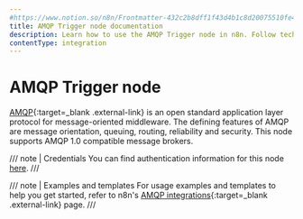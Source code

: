 ```yaml
---
#https://www.notion.so/n8n/Frontmatter-432c2b8dff1f43d4b1c8d20075510fe4
title: AMQP Trigger node documentation
description: Learn how to use the AMQP Trigger node in n8n. Follow technical documentation to integrate AMQP Trigger node into your workflows.
contentType: integration
---
```


# AMQP Trigger node

[AMQP](https://www.amqp.org/){:target=_blank .external-link} is an open standard application layer protocol for message-oriented middleware. The defining features of AMQP are message orientation, queuing, routing, reliability and security. This node supports AMQP 1.0 compatible message brokers.

/// note | Credentials
You can find authentication information for this node [here](/integrations/builtin/credentials/amqp/).
///

///  note  | Examples and templates
For usage examples and templates to help you get started, refer to n8n's [AMQP integrations](https://n8n.io/integrations/amqp-trigger/){:target=_blank .external-link} page.
///

